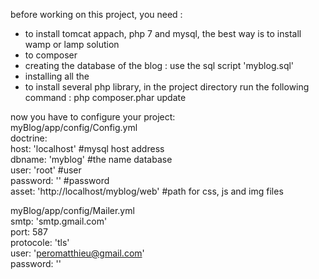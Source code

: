 before working on this project, you need :
- to install tomcat appach, php 7 and mysql, the best way is to install wamp or lamp solution
- to composer
- creating the database of the blog : use the sql script 'myblog.sql'
- installing all the 
- to install several php library, in the project directory run the following command :
php composer.phar update  
  
now you have to configure your project:  
myBlog/app/config/Config.yml  
doctrine:  
    host: 'localhost' #mysql host address   
    dbname: 'myblog' #the name database  
    user: 'root' #user  
    password: '' #password  
asset: 'http://localhost/myblog/web' #path for css, js and img files  
  
  
myBlog/app/config/Mailer.yml  
smtp: 'smtp.gmail.com'  
port: 587  
protocole: 'tls'  
user: 'peromatthieu@gmail.com'  
password: ''  

